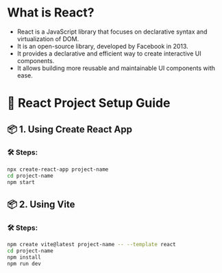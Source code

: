 # What is React?

- React is a JavaScript library that focuses on declarative syntax and 
virtualization of DOM.
- It is an open-source library, developed by Facebook in 2013.
- It provides a declarative and efficient way to create interactive UI 
components.
- It allows building more reusable and maintainable UI components with ease.

# 🚀 React Project Setup Guide

## 📦 1. Using Create React App 

### 🛠 Steps:
```bash
npx create-react-app project-name
cd project-name
npm start 
```

## 📦 2. Using Vite

### 🛠 Steps:
```bash
npm create vite@latest project-name -- --template react
cd project-name
npm install
npm run dev
```
